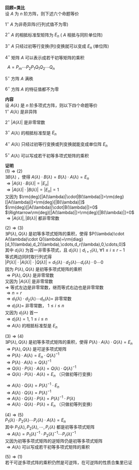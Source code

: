 **回顾+类比**  
设 $A$ 为 $n$ 阶方阵，则下述六个命题等价  
  
 $1^\circ$   $A$ 为非奇异阵(行列式值不为零)  
  
 $2^\circ$   $A$ 的相抵标准型矩阵为 $E_n$ ( $A$ 相抵与同阶单位阵)  
  
 $3^\circ$   $A$ 只经过初等行变换(列)变换就可以变成 $E_n$ (单位阵)  
  
 $4^\circ$  矩阵 $A$ 可以表示成若干初等矩阵的乘积  
  
 $\enspace A=P_m\cdots P_2P_1Q_1Q_2\cdots Q_n$   
  
 $5^\circ$  方阵 $A$ 满秩  
  
 $6^\circ$  方阵 $A$ 的特征值都不为零  
  
**内容**  
设 $A(\lambda)$ 是 $n$ 阶多项式方阵，则以下四个命题等价  
 $1^\circ$   $A(\lambda)$ 是非异阵  
  
 $2^\circ$   $|A(\lambda)|$ 是非零常数  
  
 $3^\circ$   $A(\lambda)$ 的相抵标准型是 $E_n$   
  
 $4^\circ$   $A(\lambda)$ 只经过初等行变换或列变换就能变成单位阵 $E_n$   
  
 $5^\circ$   $A(\lambda)$ 可以写成若干初等多项式矩阵的乘积  
  
**证明**  
 $(1)\Rightarrow(2)$   
 $\exists B(\lambda)$ ，使得 $A(\lambda)\cdot B(\lambda)=B(\lambda)\cdot A(\lambda)=E_n$   
 $\Rightarrow |A(\lambda)\cdot B(\lambda)|=|E_n|$   
 $\Rightarrow |A(\lambda)|\cdot |B(\lambda)|=|E_n|=1$   
又因为 $\rm{deg}[|A(\lambda)|\cdot|B(\lambda)|]=\rm{deg}[|A(\lambda)|]+\rm{deg}[|B(\lambda)|]$   
 $\rm{deg}[|A(\lambda)|\cdot|B(\lambda)|]=0$   
 $\Rightarrow\rm{deg}[|A(\lambda)|]=\rm{deg}[|B(\lambda)|]=0$   
 $\Rightarrow|A(\lambda)|,|B(\lambda)|$ 都非零常数  
  
 $(2)\Rightarrow(3)$   
 $\exists P(\lambda),Q(\lambda)$ 是初等多项式矩阵的乘积，使得 $P(\lambda)\cdot A(\lambda)\cdot Q(\lambda)=\rm{diag}[d_1(\lambda),d_2(\lambda),\cdots,d_r(\lambda),0,\cdots,0]$   
其中 $d_i(\lambda)$ 为首一非零多项式，且 $d_i(\lambda)\mid d_{i+1}(\lambda),\ \forall 1\le i\le r-1$   
等式两边同时取行列式得  
 $|P(\lambda)|\cdot |A(\lambda)|\cdot |Q(\lambda)|=d_1(\lambda)\cdot d_2(\lambda)\cdots d_r(\lambda)\cdot0\cdots0$   
因为 $P(\lambda),Q(\lambda)$ 是初等多项式矩阵的乘积  
 $\Rightarrow P(\lambda),Q(\lambda)$ 是非零常数  
又因为 $|A(\lambda)|$ 是非零常数  
 $\Rightarrow$ 等式左边是非零常数，继而等式右边也是非零常数  
 $\Rightarrow n=r$   
 $\Rightarrow d_1(\lambda)\cdot d_2(\lambda)\cdots d_n(\lambda)=$ 非零常数  
 $\Rightarrow d_i(\lambda)=$ 非零常数， $1\le i\le n$   
又因为 $d_i(\lambda)$ 首一  
 $\Rightarrow d_i(\lambda)=1,\ 1\le i\le n$   
 $\Rightarrow A(\lambda)$ 的相抵标准型是 $E_n$   
  
 $(3)\Rightarrow(4)$   
 $\exists P(\lambda),Q(\lambda)$ 是初等多项式矩阵的乘积，使得 $P(\lambda)\cdot A(\lambda)\cdot Q(\lambda)=E_n$   
 $\Rightarrow P(\lambda),Q(\lambda)$ 是可逆多项式矩阵  
 $\Rightarrow P(\lambda)\cdot A(\lambda)=E_n\cdot Q(\lambda)^{-1}$   
 $\Rightarrow P(\lambda)\cdot A(\lambda)=Q(\lambda)^{-1}$   
 $\Rightarrow Q(\lambda)\cdot P(\lambda)\cdot A(\lambda)=Q(\lambda)\cdot Q(\lambda)^{-1}$   
 $\Rightarrow Q(\lambda)\cdot P(\lambda)\cdot A(\lambda)=E_n$ （只做初等行变换）  
  
 $\Rightarrow A(\lambda)\cdot Q(\lambda)=P(\lambda)^{-1}\cdot E_n$   
 $\Rightarrow A(\lambda)\cdot Q(\lambda)=P(\lambda)^{-1}$   
 $\Rightarrow A(\lambda)\cdot Q(\lambda)\cdot P(\lambda)=P(\lambda)^{-1}\cdot P(\lambda)$   
 $\Rightarrow A(\lambda)\cdot Q(\lambda)\cdot P(\lambda)=E_n$ （只做初等列变换）  
  
 $(4)\Rightarrow(5)$   
 $P_1(\lambda)\cdot P_2(\lambda)\cdots P_r(\lambda)\cdot A(\lambda)=E_n$   
其中 $P_1(\lambda), P_2(\lambda),\cdots, P_r(\lambda)$ 都是初等多项式矩阵  
 $\Rightarrow A(\lambda)=P_1(\lambda)^{-1}\cdot P_2(\lambda)^{-1}\cdots P_r(\lambda)^{-1}$   
又因为初等多项式矩阵的逆矩阵仍是初等多项式矩阵  
 $\Rightarrow A(\lambda)$ 可以写成若干初等多项式矩阵的乘积  
  
 $(5)\Rightarrow(1)$   
若干可逆多项式阵的乘积仍然是可逆阵，在可逆阵的性质合集里已证  
